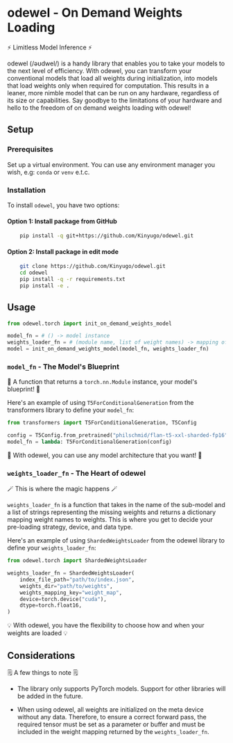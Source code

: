 # odewel - On Demand Weights Loading

:zap: Limitless Model Inference :zap:

odewel (/əʊdwel/) is a handy library that enables you to take your models to the next level of efficiency. With odewel, you can transform your conventional models that load all weights during initialization, into models that load weights only when required for computation. This results in a leaner, more nimble model that can be run on any hardware, regardless of its size or capabilities. Say goodbye to the limitations of your hardware and hello to the freedom of on demand weights loading with odewel!

## Setup

### Prerequisites

Set up a virtual environment. You can use any environment manager you wish, e.g: `conda` or `venv` e.t.c.

### Installation

To install `odewel`, you have two options:

#### Option 1: Install package from GitHub

```bash
    pip install -q git+https://github.com/Kinyugo/odewel.git
```

#### Option 2: Install package in edit mode

```bash
    git clone https://github.com/Kinyugo/odewel.git
    cd odewel
    pip install -q -r requirements.txt
    pip install -e .
```

## Usage

```python
from odewel.torch import init_on_demand_weights_model

model_fn = # () -> model instance
weights_loader_fn = # (module name, list of weight names) -> mapping of weight name to weight
model = init_on_demand_weights_model(model_fn, weights_loader_fn)
```

### `model_fn` - The Model's Blueprint

:blue_book: A function that returns a `torch.nn.Module` instance, your model's blueprint! :blue_book:

Here's an example of using `T5ForConditionalGeneration` from the transformers library to define your `model_fn`:

```python
from transformers import T5ForConditionalGeneration, T5Config

config = T5Config.from_pretrained("philschmid/flan-t5-xxl-sharded-fp16")
model_fn = lambda: T5ForConditionalGeneration(config)
```

:pencil: With odewel, you can use any model architecture that you want! :pencil:

### `weights_loader_fn` - The Heart of odewel

:magic_wand: This is where the magic happens :magic_wand:

`weights_loader_fn` is a function that takes in the name of the sub-model and a list of strings representing the missing weights and returns a dictionary mapping weight names to weights. This is where you get to decide your pre-loading strategy, device, and data type.

Here's an example of using `ShardedWeightsLoader` from the odewel library to define your `weights_loader_fn`:

```python
from odewel.torch import ShardedWeightsLoader

weights_loader_fn = ShardedWeightsLoader(
    index_file_path="path/to/index.json",
    weights_dir="path/to/weights",
    weights_mapping_key="weight_map",
    device=torch.device("cuda"),
    dtype=torch.float16,
)
```

:bulb: With odewel, you have the flexibility to choose how and when your weights are loaded :bulb:

## Considerations

:spiral_notepad: A few things to note :spiral_notepad:

- The library only supports PyTorch models. Support for other libraries will be added in the future.

- When using odewel, all weights are initialized on the meta device without any data. Therefore, to ensure a correct forward pass, the required tensor must be set as a parameter or buffer and must be included in the weight mapping returned by the `weights_loader_fn`.
